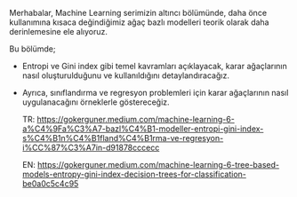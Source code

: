 Merhabalar, Machine Learning serimizin altıncı bölümünde, daha önce kullanımına kısaca değindiğimiz ağaç bazlı modelleri teorik olarak daha derinlemesine ele alıyoruz.

Bu bölümde;

- Entropi ve Gini index gibi temel kavramları açıklayacak, karar ağaçlarının nasıl oluşturulduğunu ve kullanıldığını detaylandıracağız.
- Ayrıca, sınıflandırma ve regresyon problemleri için karar ağaçlarının nasıl uygulanacağını örneklerle göstereceğiz.

  TR: https://gokerguner.medium.com/machine-learning-6-a%C4%9Fa%C3%A7-bazl%C4%B1-modeller-entropi-gini-index-s%C4%B1n%C4%B1fland%C4%B1rma-ve-regresyon-i%CC%87%C3%A7in-d91878cccecc

  EN: https://gokerguner.medium.com/machine-learning-6-tree-based-models-entropy-gini-index-decision-trees-for-classification-be0a0c5c4c95

